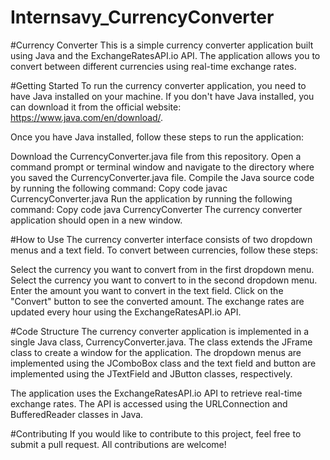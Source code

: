 # Internsavy_CurrencyConverter
#Currency Converter
This is a simple currency converter application built using Java and the ExchangeRatesAPI.io API. The application allows you to convert between different currencies using real-time exchange rates.

#Getting Started
To run the currency converter application, you need to have Java installed on your machine. If you don't have Java installed, you can download it from the official website: https://www.java.com/en/download/.

Once you have Java installed, follow these steps to run the application:

Download the CurrencyConverter.java file from this repository.
Open a command prompt or terminal window and navigate to the directory where you saved the CurrencyConverter.java file.
Compile the Java source code by running the following command:
Copy code
javac CurrencyConverter.java
Run the application by running the following command:
Copy code
java CurrencyConverter
The currency converter application should open in a new window.

#How to Use
The currency converter interface consists of two dropdown menus and a text field. To convert between currencies, follow these steps:

Select the currency you want to convert from in the first dropdown menu.
Select the currency you want to convert to in the second dropdown menu.
Enter the amount you want to convert in the text field.
Click on the "Convert" button to see the converted amount.
The exchange rates are updated every hour using the ExchangeRatesAPI.io API.

#Code Structure
The currency converter application is implemented in a single Java class, CurrencyConverter.java. The class extends the JFrame class to create a window for the application. The dropdown menus are implemented using the JComboBox class and the text field and button are implemented using the JTextField and JButton classes, respectively.

The application uses the ExchangeRatesAPI.io API to retrieve real-time exchange rates. The API is accessed using the URLConnection and BufferedReader classes in Java.

#Contributing
If you would like to contribute to this project, feel free to submit a pull request. All contributions are welcome!
